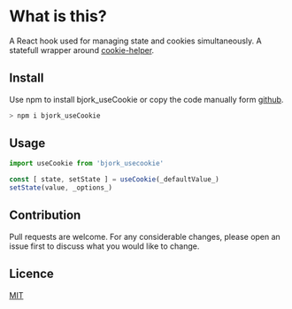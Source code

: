 # What is this?
A React hook used for managing state and cookies simultaneously.
A statefull wrapper around [cookie-helper](https://github.com/EmilEinarsen/cocookie-helper).

## Install
Use npm to install bjork_useCookie or copy the code manually form [github](https://github.com/EmilEinarsen/bjork_useCookie).
```bash
> npm i bjork_useCookie
```

## Usage
```js
import useCookie from 'bjork_usecookie'

const [ state, setState ] = useCookie(_defaultValue_)
setState(value, _options_)
```

## Contribution
Pull requests are welcome. For any considerable changes, please open an issue first to discuss what you would like to change.<br>

## Licence
[MIT](https://github.com/EmilEinarsen/usecookie/blob/master/LICENSE)
